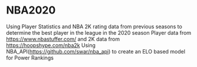 # NBA2020
Using Player Statistics and NBA 2K rating data from previous seasons to determine the best player in the league in the 2020 season
Player data from https://www.nbastuffer.com/ and 2K data from https://hoopshype.com/nba2k
Using NBA_API(https://github.com/swar/nba_api) to create an ELO based model for Power Rankings
